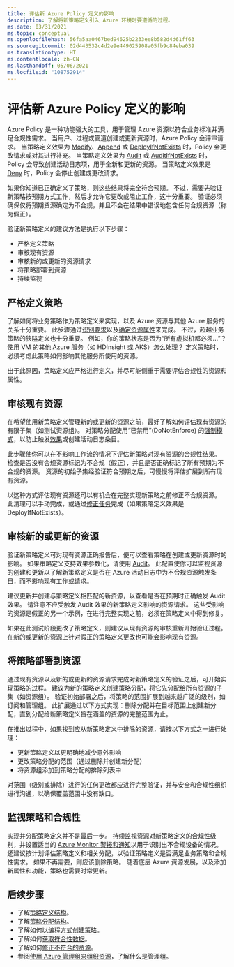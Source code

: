 ```yaml
---
title: 评估新 Azure Policy 定义的影响
description: 了解将新策略定义引入 Azure 环境时要遵循的过程。
ms.date: 03/31/2021
ms.topic: conceptual
ms.openlocfilehash: 56fa5aa0467bed94625b2233ee8b582d4d61ff63
ms.sourcegitcommit: 02d443532c4d2e9e449025908a05fb9c84eba039
ms.translationtype: HT
ms.contentlocale: zh-CN
ms.lasthandoff: 05/06/2021
ms.locfileid: "108752914"
---
```

# <a name="evaluate-the-impact-of-a-new-azure-policy-definition"></a>评估新 Azure Policy 定义的影响

Azure Policy 是一种功能强大的工具，用于管理 Azure 资源以符合业务标准并满足合规性需求。 当用户、过程或管道创建或更新资源时，Azure Policy 会评审请求。 当策略定义效果为 [Modify](./effects.md#modify)、[Append](./effects.md#deny) 或 [DeployIfNotExists](./effects.md#deployifnotexists) 时，Policy 会更改请求或对其进行补充。 当策略定义效果为 [Audit](./effects.md#audit) 或 [AuditIfNotExists](./effects.md#auditifnotexists) 时，Policy 会导致创建活动日志项，用于全新和更新的资源。 当策略定义效果是 [Deny](./effects.md#deny) 时，Policy 会停止创建或更改请求。

如果你知道已正确定义了策略，则这些结果将完全符合预期。 不过，需要先验证新策略按预期方式工作，然后才允许它更改或阻止工作，这十分重要。 验证必须确保仅将预期资源确定为不合规，并且不会在结果中错误地包含任何合规资源（称为假正）。

验证新策略定义的建议方法是执行以下步骤：

- 严格定义策略
- 审核现有资源
- 审核新的或更新的资源请求
- 将策略部署到资源
- 持续监视

## <a name="tightly-define-your-policy"></a>严格定义策略

了解如何将业务策略作为策略定义来实现，以及 Azure 资源与其他 Azure 服务的关系十分重要。 此步骤通过[识别要求](../tutorials/create-custom-policy-definition.md#identify-requirements)以及[确定资源属性](../tutorials/create-custom-policy-definition.md#determine-resource-properties)来完成。
不过，超越业务策略的狭隘定义也十分重要。 例如，你的策略状态是否为“所有虚拟机都必须...”？ 使用 VM 的其他 Azure 服务（如 HDInsight 或 AKS）怎么处理？ 定义策略时，必须考虑此策略如何影响其他服务所使用的资源。

出于此原因，策略定义应严格进行定义，并尽可能侧重于需要评估合规性的资源和属性。

## <a name="audit-existing-resources"></a>审核现有资源

在希望使用新策略定义管理新的或更新的资源之前，最好了解如何评估现有资源的有限子集（如测试资源组）。 对策略分配使用“已禁用”(DoNotEnforce) 的[强制模式](./assignment-structure.md#enforcement-mode)，以防止触发[效果](./effects.md)或创建活动日志条目。

此步骤使你可以在不影响工作流的情况下评估新策略对现有资源的合规性结果。 检查是否没有合规资源标记为不合规（假正），并且是否正确标记了所有预期为不合规的资源。
资源的初始子集经验证符合预期之后，可慢慢将评估扩展到所有现有资源。

以这种方式评估现有资源还可以有机会在完整实现新策略之前修正不合规资源。 此清理可以手动完成，或通过[修正任务](../how-to/remediate-resources.md)完成（如果策略定义效果是 DeployIfNotExists）。

## <a name="audit-new-or-updated-resources"></a>审核新的或更新的资源

验证新策略定义可对现有资源正确报告后，便可以查看策略在创建或更新资源时的影响。 如果策略定义支持效果参数化，请使用 [Audit](./effects.md#audit)。 此配置使你可以监视资源的创建和更新以了解新策略定义是否在 Azure 活动日志中为不合规资源触发条目，而不影响现有工作或请求。

建议更新并创建与策略定义相匹配的新资源，以查看是否在预期时正确触发 Audit 效果。 请注意不应受触发 Audit 效果的新策略定义影响的资源请求。
这些受影响的资源是假正的另一个示例，在进行完整实现之前，必须在策略定义中得到修复。

如果在此测试阶段更改了策略定义，则建议从现有资源的审核重新开始验证过程。 在新的或更新的资源上针对假正的策略定义更改也可能会影响现有资源。

## <a name="deploy-your-policy-to-resources"></a>将策略部署到资源

通过现有资源以及新的或更新的资源请求完成对新策略定义的验证之后，可开始实现策略的过程。 建议为新的策略定义创建策略分配，将它先分配给所有资源的子集（如资源组）。 验证初始部署之后，将策略的范围扩展到越来越广泛的级别，如订阅和管理组。 此扩展通过以下方式实现：删除分配并在目标范围上创建新分配，直到分配给新策略定义旨在涵盖的资源的完整范围为止。

在推出过程中，如果找到应从新策略定义中排除的资源，请按以下方式之一进行处理：

- 更新策略定义以更明确地减少意外影响
- 更改策略分配的范围（通过删除并创建新分配）
- 将资源组添加到策略分配的排除列表中

对范围（级别或排除）进行的任何更改都应进行完整验证，并与安全和合规性组织进行沟通，以确保覆盖范围中没有缺口。

## <a name="monitor-your-policy-and-compliance"></a>监视策略和合规性

实现并分配策略定义并不是最后一步。 持续监视资源对新策略定义的[合规性](../how-to/get-compliance-data.md)级别，并设置适当的 [Azure Monitor 警报和通知](../../../azure-monitor/alerts/alerts-overview.md)以用于识别出不合规设备的情况。 还建议按计划评估策略定义和相关分配，以验证策略定义是否满足业务策略和合规性需求。 如果不再需要，则应该删除策略。 随着底层 Azure 资源发展，以及添加新属性和功能，策略也需要时常更新。

## <a name="next-steps"></a>后续步骤

- 了解[策略定义结构](./definition-structure.md)。
- 了解[策略分配结构](./assignment-structure.md)。
- 了解如何[以编程方式创建策略](../how-to/programmatically-create.md)。
- 了解如何[获取符合性数据](../how-to/get-compliance-data.md)。
- 了解如何[修正不符合的资源](../how-to/remediate-resources.md)。
- 参阅[使用 Azure 管理组来组织资源](../../management-groups/overview.md)，了解什么是管理组。
